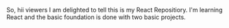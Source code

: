 So, hii viewers I am delighted to tell this is my React Repositiory.
I'm learning React and the basic foundation is done with two basic projects.
